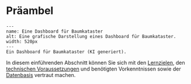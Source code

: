 # Präambel


```{figure} Baumkataster_Dashboard.png
---
name: Eine Dashboard für Baumkataster
alt: Eine grafische Darstellung eines Dashboard für Baumkataster.
width: 520px
---
Ein Dashboard für Baumkataster (KI generiert).
```

In diesem einführenden Abschnitt können Sie sich mit den [Lernzielen](/lernziele.md), den [technischen Voraussetzungen](/technische_voraussetzungen.md) und benötigten Vorkenntnissen sowie der [Datenbasis](/Einführung_Datenbasis.md) vertraut machen.
